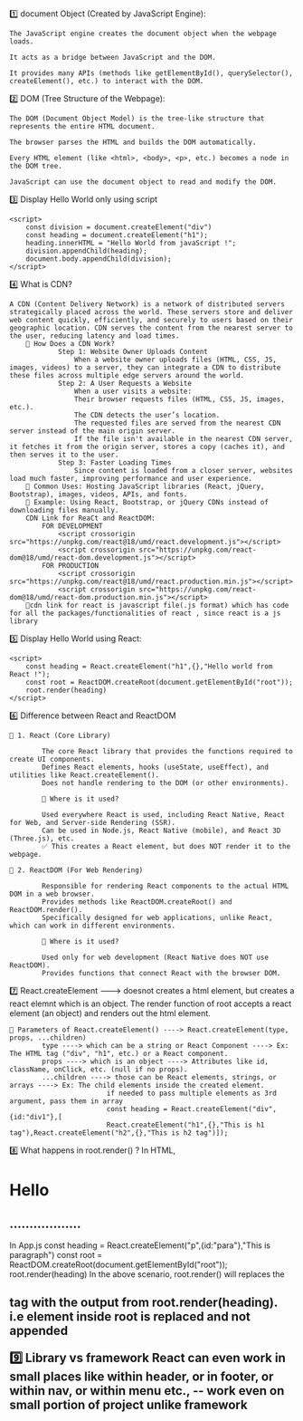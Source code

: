1️⃣ document Object (Created by JavaScript Engine):

    The JavaScript engine creates the document object when the webpage loads.

    It acts as a bridge between JavaScript and the DOM.

    It provides many APIs (methods like getElementById(), querySelector(), createElement(), etc.) to interact with the DOM.

2️⃣ DOM (Tree Structure of the Webpage):

    The DOM (Document Object Model) is the tree-like structure that represents the entire HTML document.

    The browser parses the HTML and builds the DOM automatically.

    Every HTML element (like <html>, <body>, <p>, etc.) becomes a node in the DOM tree.

    JavaScript can use the document object to read and modify the DOM.

3️⃣ Display Hello World only using script

    <script>
        const division = document.createElement("div")
        const heading = document.createElement("h1");
        heading.innerHTML = "Hello World from javaScript !";
        division.appendChild(heading);
        document.body.appendChild(division);
    </script>

4️⃣ What is CDN?

    A CDN (Content Delivery Network) is a network of distributed servers strategically placed across the world. These servers store and deliver web content quickly, efficiently, and securely to users based on their geographic location. CDN serves the content from the nearest server to the user, reducing latency and load times.
        🔹 How Does a CDN Work?
                Step 1: Website Owner Uploads Content
                    When a website owner uploads files (HTML, CSS, JS, images, videos) to a server, they can integrate a CDN to distribute these files across multiple edge servers around the world.
                Step 2: A User Requests a Website
                    When a user visits a website:
                    Their browser requests files (HTML, CSS, JS, images, etc.).
                    The CDN detects the user’s location.
                    The requested files are served from the nearest CDN server instead of the main origin server.
                    If the file isn't available in the nearest CDN server, it fetches it from the origin server, stores a copy (caches it), and then serves it to the user.
                Step 3: Faster Loading Times
                    Since content is loaded from a closer server, websites load much faster, improving performance and user experience.
        🔹 Common Uses: Hosting JavaScript libraries (React, jQuery, Bootstrap), images, videos, APIs, and fonts.
        🔹 Example: Using React, Bootstrap, or jQuery CDNs instead of downloading files manually.
        CDN Link for ReaCt and ReactDOM:
            FOR DEVELOPMENT
                <script crossorigin src="https://unpkg.com/react@18/umd/react.development.js"></script>
                <script crossorigin src="https://unpkg.com/react-dom@18/umd/react-dom.development.js"></script>
            FOR PRODUCTION
                <script crossorigin src="https://unpkg.com/react@18/umd/react.production.min.js"></script>
                <script crossorigin src="https://unpkg.com/react-dom@18/umd/react-dom.production.min.js"></script>
        🔹cdn link for react is javascript file(.js format) which has code for all the packages/functionalities of react , since react is a js library

5️⃣ Display Hello World using React:

    <script>
        const heading = React.createElement("h1",{},"Hello world from React !");
        const root = ReactDOM.createRoot(document.getElementById("root"));
        root.render(heading)
    </script>

6️⃣ Difference between React and ReactDOM

    🔹 1. React (Core Library)

            The core React library that provides the functions required to create UI components.
            Defines React elements, hooks (useState, useEffect), and utilities like React.createElement().
            Does not handle rendering to the DOM (or other environments).

            🔸 Where is it used?

            Used everywhere React is used, including React Native, React for Web, and Server-side Rendering (SSR).
            Can be used in Node.js, React Native (mobile), and React 3D (Three.js), etc.
            ✅ This creates a React element, but does NOT render it to the webpage.

    🔹 2. ReactDOM (For Web Rendering)

            Responsible for rendering React components to the actual HTML DOM in a web browser.
            Provides methods like ReactDOM.createRoot() and ReactDOM.render().
            Specifically designed for web applications, unlike React, which can work in different environments.

            🔸 Where is it used?

            Used only for web development (React Native does NOT use ReactDOM).
            Provides functions that connect React with the browser DOM.

7️⃣ React.createElement ---> doesnot creates a html element, but creates a react elemnt which is an object.  The render function of root accepts a react element (an object)  and renders out the html element.

    🔹 Parameters of React.createElement() ----> React.createElement(type, props, ...children)
            type ----> which can be a string or React Component ----> Ex: The HTML tag ("div", "h1", etc.) or a React component.
            props ----> which is an object ----> Attributes like id, className, onClick, etc. (null if no props).
            ...children ----> those can be React elements, strings, or arrays ----> Ex: The child elements inside the created element.
                            if needed to pass multiple elements as 3rd argument, pass them in array
                            const heading = React.createElement("div",{id:"div1"},[
                            React.createElement("h1",{},"This is h1 tag"),React.createElement("h2",{},"This is h2 tag")]);

8️⃣ What happens in root.render() ?
    In HTML,
        <body>
            <h1>Hello</h1>
            <div id = "root">
                <h2>..................</h2>
            </div>
        </body>
    In App.js
        const heading = React.createElement("p",{id:"para"},"This is paragraph")
        const root = ReactDOM.createRoot(document.getElementById("root"));
        root.render(heading)
    In the above scenario, root.render() will replaces the <h2> tag with the output from root.render(heading). i.e element inside root is replaced and not appended

9️⃣ Library vs framework
    React can even work in small places like within header, or in footer, or within nav, or within menu etc.,  -- work even on small portion of project unlike framework

